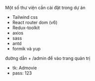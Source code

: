 Một số thư viện cần cài đặt trong dự án

- Tailwind css
- React router dom (v6)
- Redux-toolkit
- axios
- sass
- antd
- formik và yup

đường dẫn + /admin để vào trang quản trị
- tk: Admovie
- pass: 123
